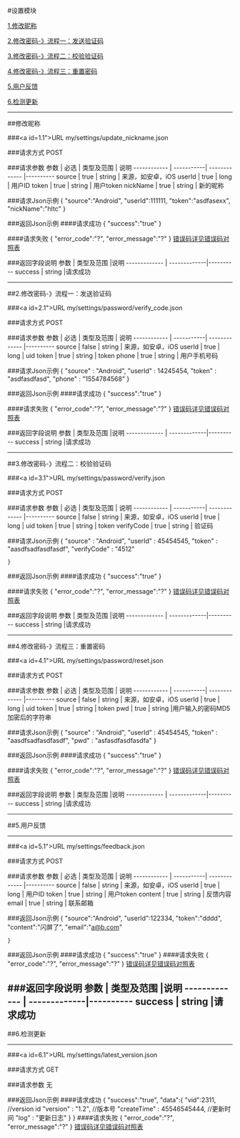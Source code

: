 #设置模块

[1.修改昵称](#1)

[2.修改密码-》流程一：发送验证码](#2)

[3.修改密码-》流程二：校验验证码](#3)

[4.修改密码-》流程三：重置密码](#4)

[5.用户反馈](#5)

[6.检测更新](#6)

---
##<a id="1">修改昵称</a>

###<a id=1.1">URL</a>
my/settings/update_nickname.json

###<a id="1.2">请求方式</a>
POST

###<a id="1.3">请求参数</a>
     参数    | 必选 			| 类型及范围    | 说明
------------ | -----------| ------------- |---------- 
source		| true		| string        | 来源，如安卓，iOS
userId  	| true		| long          | 用户ID
token		| true		| string        | 用户token
nickName	| true		| string	| 新的昵称

###<a id="1.4">请求Json示例</a>
	{
		"source":"Android",
		"userId":111111,
		"token":"asdfasexx",
		"nickName":"hltc"
	}

###<a id="1.5">返回Json示例</a>
####<a id="1.5.1">请求成功</a>
	{
		"success":"true"
	}

####<a id="1.5.2">请求失败</a>
	{
		"error_code":"?",
		"error_message":"?"
	}
[错误码详见错误码对照表](错误码对照表.md)

###<a id="1.1.6">返回字段说明</a>
     参数     	| 类型及范围     |说明
------------- 	| -------------|---------- 
success		| string       |请求成功

---
##<a id="2">2.修改密码-》流程一：发送验证码</a>

###<a id=2.1">URL</a>
my/settings/password/verify_code.json

###<a id="2.2">请求方式</a>
POST

###<a id="1.1.4">请求参数</a>
     参数    | 必选 			| 类型及范围    | 说明
------------ | -----------| ------------- |---------- 
source       | false        | string      | 来源，如安卓，iOS
userId       | true         | long        | uid
token        | true       | string        | token
phone        | true	  | string        | 用户手机号码

###<a id="2.3">请求Json示例</a>
	{
		"source" : "Android",
		"userId" : 14245454,
		"token"  : "asdfasdfasd",
		"phone" : "1554784568"
	}

###<a id="2.4">返回Json示例</a>
####<a id="2.4.1">请求成功</a>
	{
		"success":"true"
	}

####<a id="2.4.2">请求失败</a>
	{
		"error_code":"?",
		"error_message":"?"
	}
[错误码详见错误码对照表](错误码对照表.md)

###<a id="2.4.3">返回字段说明</a>
     参数     	| 类型及范围     |说明
------------- 	| -------------|---------- 
success		| string       |请求成功

---
##<a id="3">3.修改密码-》流程二：校验验证码</a>

###<a id=3.1">URL</a>
my/settings/password/verify.json

###<a id="3.2">请求方式</a>
POST

###<a id="3.3">请求参数</a>
     参数    | 必选 			| 类型及范围    | 说明
------------ | -----------| ------------- |---------- 
source       | false        | string      | 来源，如安卓，iOS
userId       | true       | long          | uid
token        | true     | string        | token
verifyCode   | true	  | string        | 验证码

###<a id="3.4">请求Json示例</a>
	{
		"source" : "Android",
		"userId" : 45454545,
		"token" : "aasdfsadfasdfasdf",
		"verifyCode" : "4512"
		
	}

###<a id="3.5">返回Json示例</a>
####<a id="3.5.1">请求成功</a>
	{
		"success":"true"
	}

####<a id="3.5.2">请求失败</a>
	{
		"error_code":"?",
		"error_message":"?"
	}
[错误码详见错误码对照表](错误码对照表.md)

###<a id="3.5.3">返回字段说明</a>
     参数     	| 类型及范围     |说明
------------- 	| -------------|---------- 
success		| string       |请求成功

---
##<a id="4">4.修改密码-》流程三：重置密码</a>

###<a id=4.1">URL</a>
my/settings/password/reset.json

###<a id="4.2">请求方式</a>
POST

###<a id="4.3">请求参数</a>
     参数    | 必选 			| 类型及范围    | 说明
------------ | -----------| ------------- |---------- 
source       | false        | string      | 来源，如安卓，iOS
userId       | true       | long          | uid
token        | true      | string        | token
pwd          | true	  | string        |用户输入的密码MD5加密后的字符串

###<a id="4.4">请求Json示例</a>
	{
		"source" : "Android",
		"userId" : 45454545,
		"token" : "aasdfsadfasdfasdf",
		"pwd" : "asfasdfasdfasdfa"
	}

###<a id="4.5">返回Json示例</a>
####<a id="4.5.1">请求成功</a>
	{
		"success":"true"
	}

####<a id="4.5.2">请求失败</a>
	{
		"error_code":"?",
		"error_message":"?"
	}
[错误码详见错误码对照表](错误码对照表.md)

###<a id="4.5.3">返回字段说明</a>
     参数     	| 类型及范围     |说明
------------- 	| -------------|---------- 
success		| string       |请求成功

---
##<a id="5">5.用户反馈</a>

-------
###<a id=5.1">URL</a>
my/settings/feedback.json

###<a id="5.2">请求方式</a>
POST

###<a id="5.3">请求参数</a>
     参数    | 必选 			| 类型及范围    | 说明
------------ | -----------| ------------- |---------- 
source		| false		| string        | 来源，如安卓，iOS
userId  	| true		| long          | 用户ID
token		| true		| string        | 用户token
content		| true		| string	| 反馈内容
email		| true		| string	| 联系邮箱

###<a id="5.4">返回Json示例</a>
	{
		"source":"Android",
		"userId":122334,
		"token":"dddd",
		"content":"闪屏了",
		"email":"a@b.com"
		
	}
###<a id="5.5">返回Json示例</a>
####<a id="5.5.1">请求成功</a>
	{
		"success":"true"
	}
####<a id="5.5.2">请求失败</a>
	{
		"error_code":"?",
		"error_message":"?"
	}
[错误码详见错误码对照表](错误码对照表.md)

###<a id="5.6">返回字段说明</a>
     参数     	| 类型及范围     |说明
------------- 	| -------------|---------- 
success		| string       |请求成功
---

##<a id="6">6.检测更新</a>

-------
###<a id=6.1">URL</a>
my/settings/latest_version.json

###<a id="6.2">请求方式</a>
GET

###<a id="6.3">请求参数</a>
无

###<a id="6.4">返回Json示例</a>
####<a id="6.4.1">请求成功</a>
	{
		"success":"true",
		"data":{
		   "vid":2311, //version id
		   "version" : "1.2", //版本号
		   "createTime" : 45546545444, //更新时间
		   "log" : "更新日志"
		}
	}
####<a id="6.4.2">请求失败</a>
	{
		"error_code":"?",
		"error_message":"?"
	}
[错误码详见错误码对照表](错误码对照表.md)
